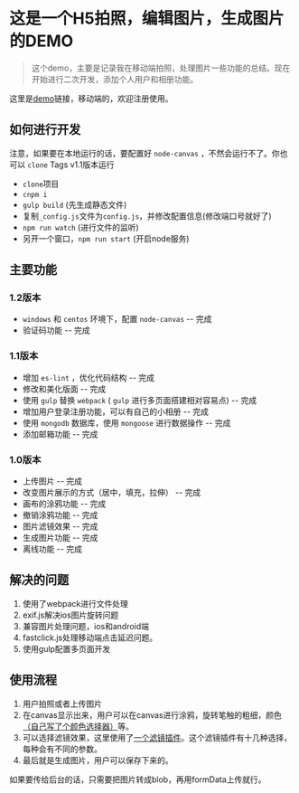 # 这是一个H5拍照，编辑图片，生成图片的DEMO

> 这个demo，主要是记录我在移动端拍照，处理图片一些功能的总结。现在开始进行二次开发，添加个人用户和相册功能。

这里是[demo](http://canvas-image-processing.rni-l.com)链接，移动端的，欢迎注册使用。 

## 如何进行开发

注意，如果要在本地运行的话，要配置好 `node-canvas` ，不然会运行不了。你也可以 `clone` Tags v1.1版本运行

* `clone`项目
* `cnpm i`
* `gulp build` (先生成静态文件)
* 复制`_config.js`文件为`config.js`，并修改配置信息(修改端口号就好了)
* `npm run watch` (进行文件的监听)
* 另开一个窗口，`npm run start` (开启node服务)

## 主要功能

### 1.2版本

* `windows` 和 `centos` 环境下，配置 `node-canvas` -- 完成
* 验证码功能 -- 完成

### 1.1版本

* 增加 `es-lint` ，优化代码结构 -- 完成
* 修改和美化版面 -- 完成
* 使用 `gulp` 替换 `webpack` ( `gulp` 进行多页面搭建相对容易点) -- 完成
* 增加用户登录注册功能，可以有自己的小相册 -- 完成
* 使用 `mongodb` 数据库，使用 `mongoose` 进行数据操作 -- 完成
* 添加邮箱功能 -- 完成

### 1.0版本

* 上传图片  -- 完成
* 改变图片展示的方式（居中，填充，拉伸）  -- 完成
* 画布的涂鸦功能  -- 完成
* 撤销涂鸦功能  -- 完成
* 图片滤镜效果  -- 完成
* 生成图片功能  -- 完成
* 离线功能  -- 完成

## 解决的问题

1. 使用了webpack进行文件处理
2. exif.js解决ios图片旋转问题
3. 兼容图片处理问题，ios和android端
4. fastclick.js处理移动端点击延迟问题。
5. 使用gulp配置多页面开发


## 使用流程

1. 用户拍照或者上传图片
2. 在canvas显示出来，用户可以在canvas进行涂鸦，旋转笔触的粗细，颜色[（自己写了个颜色选择器）](https://github.com/yiiouo/canvas-colorPicker)等。
3. 可以选择滤镜效果，这里使用了[一个滤镜插件](https://github.com/arahaya/ImageFilters.js)。这个滤镜插件有十几种选择，每种会有不同的参数。
4. 最后就是生成图片，用户可以保存下来的。

如果要传给后台的话，只需要把图片转成blob，再用formData上传就行。

